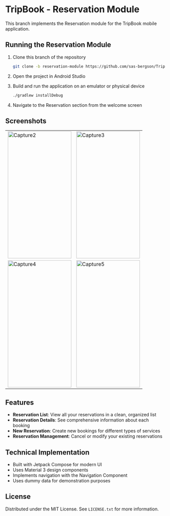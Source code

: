 # TripBook - Reservation Module

This branch implements the Reservation module for the TripBook mobile application.

## Running the Reservation Module

1. Clone this branch of the repository
   ```sh
   git clone -b reservation-module https://github.com/sas-bergson/TripBook.git
   ```

2. Open the project in Android Studio

3. Build and run the application on an emulator or physical device
   ```sh
   ./gradlew installDebug
   ```

4. Navigate to the Reservation section from the welcome screen

## Screenshots

<table>
  <tr>
    <td><img src="https://github.com/user-attachments/assets/cc084878-6c0e-47ee-be76-538214e1cfdd" alt="Capture2" width="200" height="400"/></td>
    <td><img src="https://github.com/user-attachments/assets/86e13ce3-ebc0-4fd5-8129-27fd3b88b698" alt="Capture3" width="200" height="400"/></td>
  </tr>
  <tr>
    <td><img src="https://github.com/user-attachments/assets/2691d068-aaae-4857-8cb7-825ee2747c21" alt="Capture4" width="200" height="400"/></td>
    <td><img src="https://github.com/user-attachments/assets/6dfddca9-d51a-48ad-9f4b-c893e1cdcb95" alt="Capture5" width="200" height="400"/></td>
  </tr>
</table>

## Features

* **Reservation List**: View all your reservations in a clean, organized list  
* **Reservation Details**: See comprehensive information about each booking  
* **New Reservation**: Create new bookings for different types of services  
* **Reservation Management**: Cancel or modify your existing reservations  

## Technical Implementation

* Built with Jetpack Compose for modern UI  
* Uses Material 3 design components  
* Implements navigation with the Navigation Component  
* Uses dummy data for demonstration purposes  

## License

Distributed under the MIT License. See `LICENSE.txt` for more information.

